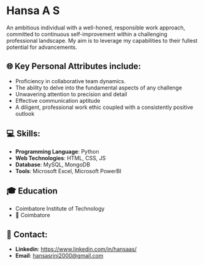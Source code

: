 # Hansa A S

An ambitious individual with a well-honed, responsible work approach, committed to continuous self-improvement within a challenging professional landscape. My aim is to leverage my capabilities to their fullest potential for advancements.

## 🌐 Key Personal Attributes include:

- Proficiency in collaborative team dynamics. 
- The ability to delve into the fundamental aspects of any challenge
- Unwavering attention to precision and detail
- Effective communication aptitude
- A diligent, professional work ethic coupled with a consistently positive outlook

## 💻 Skills:

- **Programming Language**: Python  
- **Web Technologies**: HTML, CSS, JS  
- **Database**: MySQL, MongoDB  
- **Tools**: Microsoft Excel, Microsoft PowerBI

## 🎓 Education
- Coimbatore Institute of Technology  
- 📍 Coimbatore

## 📧 Contact:
- **Linkedin**: https://www.linkedin.com/in/hansaas/
- **Email**: hansasrini2000@gmail.com







